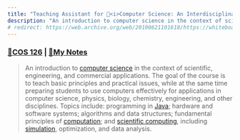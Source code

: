 ```yaml
---
title: "Teaching Assistant for 🐯<i>Computer Science: An Interdisciplinary Approach</i>"
description: "An introduction to computer science in the context of scientific, engineering, and commercial applications. Topics include: programming in Java; hardware and software systems; algorithms and data structures; fundamental principles of computation; and scientific computing, including simulation, optimization, and data analysis."
# redirect: https://web.archive.org/web/20100621101618/https://whiteboard.cs.princeton.edu/staff.php?course=COS126&semester=spring05
---
```


### [🔗COS 126](https://web.archive.org/web/20100621101618/https://whiteboard.cs.princeton.edu/staff.php?course=COS126&semester=spring05) | [🌆My Notes](https://dantasfiles.com/2025/04/21/notes-on-princeton-cos-126.html)

> An introduction to [computer science](https://en.wikipedia.org/wiki/Computer_science) in the context of scientific, engineering, and commercial applications. The goal of the course is to teach basic principles and practical issues, while at the same time preparing students to use computers effectively for applications in computer science, physics, biology, chemistry, engineering, and other disciplines. Topics include: programming in [Java](https://en.wikipedia.org/wiki/Java_(programming_language)); hardware and software systems; algorithms and data structures; fundamental principles of [computation](https://en.wikipedia.org/wiki/Theory_of_computation); and [scientific computing](https://en.wikipedia.org/wiki/Computational_science), including [simulation](https://en.wikipedia.org/wiki/Computer_simulation), optimization, and data analysis.


